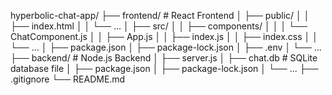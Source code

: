hyperbolic-chat-app/
├── frontend/ # React Frontend
│ ├── public/
│ │ ├── index.html
│ │ └── ...
│ ├── src/
│ │ ├── components/
│ │ │ └── ChatComponent.js
│ │ ├── App.js
│ │ ├── index.js
│ │ ├── index.css
│ │ └── ...
│ ├── package.json
│ ├── package-lock.json
│ ├── .env
│ └── ...
├── backend/ # Node.js Backend
│ ├── server.js
│ ├── chat.db # SQLite database file
│ ├── package.json
│ ├── package-lock.json
│ └── ...
├── .gitignore
└── README.md

